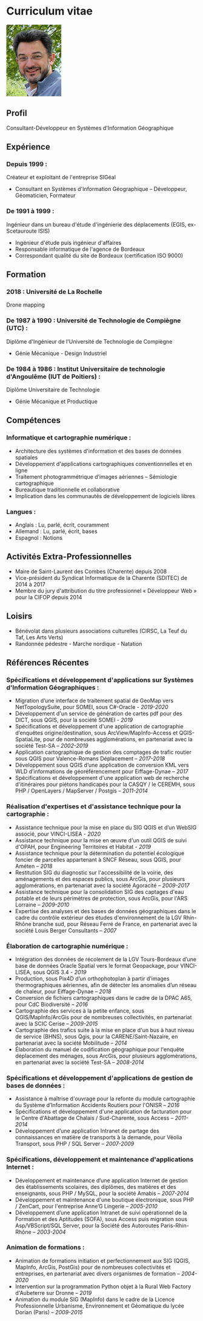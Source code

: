 # Curriculum vitae

![Photo CD](https://github.com/sigeal/cv/blob/master/images/cd.jpg)

## Profil
Consultant-Développeur en Systèmes d'Information Géographique

## Expérience

### Depuis 1999 :
Créateur et exploitant de l'entreprise SIGéal  
- Consultant en Systèmes d'Information Géographique – Développeur, Géomaticien, Formateur

### De 1991 à 1999 :
Ingénieur dans un bureau d'étude d'ingénierie des déplacements (EGIS, ex-Scetauroute ISIS)  
- Ingénieur d'étude puis ingénieur d'affaires
- Responsable informatique de l'agence de Bordeaux
- Correspondant qualité du site de Bordeaux (certification ISO 9000)

## Formation

### 2018 : Université de La Rochelle
Drone mapping

### De 1987 à 1990 : Université de Technologie de Compiègne (UTC) :
Diplôme d'Ingénieur de l'Université de Technologie de Compiègne  
- Génie Mécanique - Design Industriel

### De 1984 à 1986 : Institut Universitaire de technologie d'Angoulême (IUT de Poitiers) :
Diplôme Universitaire de Technologie  
- Génie Mécanique et Productique

## Compétences

### Informatique et cartographie numérique :
- Architecture des systèmes d'information et des bases de données spatiales
- Développement d'applications cartographiques conventionnelles et en ligne
- Traitement photogrammétrique d’images aériennes – Sémiologie cartographique
- Bureautique traditionnelle et collaborative
- Implication dans les communautés de développement de logiciels libres

### Langues :
- Anglais :	Lu, parlé, écrit, couramment
- Allemand : Lu, parlé, écrit, bases
- Espagnol : Notions

## Activités Extra-Professionnelles

- Maire de Saint-Laurent des Combes (Charente) depuis 2008
- Vice-président du Syndicat Informatique de la Charente (SDITEC) de 2014 à 2017
- Membre du jury d'attribution du titre professionnel « Développeur Web » pour la CIFOP depuis 2014

## Loisirs

- Bénévolat dans plusieurs associations culturelles (CIRSC, La Teuf du Taf, Les Arts Verts)
- Randonnée pédestre - Marche nordique - Natation

## Références Récentes

### Spécifications et développement d'applications sur Systèmes d'Information Géographiques :
- Migration d’une interface de traitement spatial de GeoMap vers NetTopologySuite, pour SOMEI, sous C#-Oracle - *2019-2020*
- Développement d'un service de génération de cartes pdf pour des DICT, sous QGIS, pour la société SOMEI - *2019*
- Spécifications et développement d'une application de cartographie d’enquêtes origine/destination, sous ArcView/MapInfo-Access et QGIS-SpatiaLite, pour de nombreuses agglomérations, en partenariat avec la société Test-SA – *2002-2019*
- Application cartographique de gestion des comptages de trafic routier sous QGIS pour Valence-Romans Déplacement – *2017-2018*
- Développement sous QGIS d’une application de conversion KML vers WLD d’informations de géoréférencement pour Eiffage-Dynae – *2017*
- Spécifications et développement d'une application web de recherche d'itinéraires pour piétons handicapés pour la CASQY / le CEREMH, sous PHP / OpenLayers / MapServer / Postgis – *2011-2014*

### Réalisation d'expertises et d'assistance technique pour la cartographie :
- Assistance technique pour la mise en place du SIG QGIS et d’un WebSIG associé, pour VINCI-LISEA - *2020*
- Assistance technique pour la mise en œuvre d'un outil QGIS de suivi d'OPAH, pour Engineering Territoires et Habitat - *2019*
- Assistance technique pour la détermination du potentiel écologique foncier de parcelles appartenant à SNCF Réseau, sous QGIS, pour Améten – *2018*
- Restitution SIG du diagnostic sur l'accessibilité de la voirie, des aménagements et des espaces publics, sous ArcGis, pour plusieurs agglomérations, en partenariat avec la société Agoracité – *2009-2017*
- Assistance technique pour la consolidation SIG des captages d'eau potable et de leurs périmètres de protection, sous ArcGis, pour l'ARS Lorraine – *2009-2010*
- Expertise des analyses et des bases de données géographiques dans le cadre du contrôle extérieur des études d'environnement de la LGV Rhin-Rhône branche sud, pour Réseau Ferré de France, en partenariat avec la société Louis Berger Consultants – *2007*

### Élaboration de cartographie numérique :
- Intégration des données de récolement de la LGV Tours-Bordeaux d’une base de données Oracle Spatial vers le format Geopackage, pour VINCI-LISEA, sous QGIS 3.4 - *2019*
- Production, sous Pix4D d’un orthophotoplan à partir d’images thermographiques aériennes, afin de détecter les anomalies d’un réseau de chaleur, pour Eiffage-Dynae – *2018*
- Conversion de fichiers cartographiques dans le cadre de la DPAC A65, pour CdC Biodiversité – *2016*
- Cartographie des services à la petite enfance, sous QGIS/MapInfo/ArcGis pour de nombreuses collectivités, en partenariat avec la SCIC Cerise – *2009-2015*
- Cartographie des trafics suite à la mise en place d'un bus à haut niveau de service (BHNS), sous Qgis, pour la CARENE/Saint-Nazaire, en partenariat avec la société Mobilitude – *2014*
- Élaboration du manuel de codification géographique pour l'enquête déplacement des ménages, sous ArcGis, pour plusieurs agglomérations, en partenariat avec la société Test-SA – *2008-2014*

### Spécifications et développement d'applications de gestion de bases de données :
- Assistance à maîtrise d'ouvrage pour la refonte du module cartographie du Système d’Information Accidents Routiers pour l'ONISR – *2016*
- Spécifications et développement d'une application de facturation pour le Centre d'Abattage de Chalais / Sud-Charente, sous Access – *2011-2014*
- Développement d’une application Intranet de partage des connaissances en matière de transports à la demande, pour Véolia Transport, sous PHP / SQL Server – *2007-2009*

### Spécifications, développement et maintenance d'applications Internet :
- Développement et maintenance d’une application Internet de gestion des établissements scolaires, des diplômes, des matières et des enseignants, sous PHP / MySQL, pour la société Amabis – *2007-2014*
- Développement et maintenance d'une boutique électronique, sous PHP / ZenCart, pour l'entreprise Anne’G Lingerie – *2005-2010*
- Développement d’une application Intranet de suivi opérationnel de la Formation et des Aptitudes (SOFA), sous Access puis migration sous Asp/VBScript/SQL Server, pour la Société des Autoroutes Paris-Rhin-Rhône – *2003-2004*

### Animation de formations :
- Animation de formations initiation et perfectionnement aux SIG (QGIS, MapInfo, ArcGis, PostGis) pour de nombreuses collectivités et entreprises, en partenariat avec divers organismes de formation – *2004-2020*
- Intervention sur la programmation Python objet à la Rural Web Factory d'Aubeterre sur Dronne – *2019*
- Animation du module SIG (MapInfo) dans le cadre de la Licence Professionnelle Urbanisme, Environnement et Géomatique du lycée Dorian (Paris) – *2009-2015*
